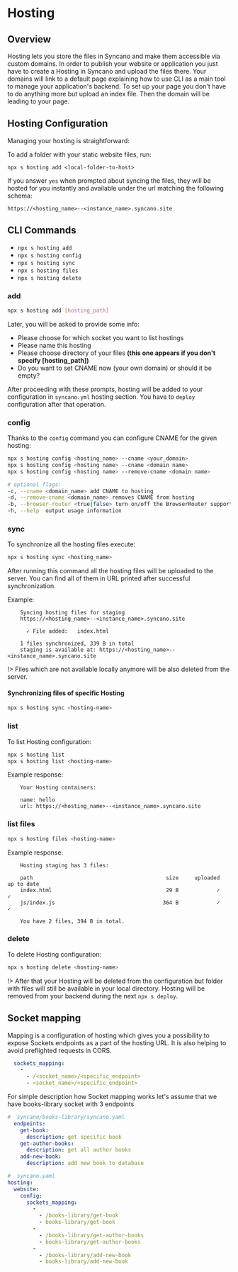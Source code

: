 # Hosting

## Overview

Hosting lets you store the files in Syncano and make them accessible via custom domains. In order to publish your website or application you just have to create a Hosting in Syncano and upload the files there. Your domains will link to a default page explaining how to use CLI as a main tool to manage your application's backend. To set up your page you don't have to do anything more but upload an index file. Then the domain will be leading to your page.

## Hosting Configuration

Managing your hosting is straightforward:

To add a folder with your static website files, run:

```
npx s hosting add <local-folder-to-host>
```

If you answer `yes` when prompted about syncing the files, they will be hosted for you instantly and available under the url matching the following schema:

`https://<hosting_name>--<instance_name>.syncano.site`

## CLI Commands

- `npx s hosting add`
- `npx s hosting config`
- `npx s hosting sync`
- `npx s hosting files`
- `npx s hosting delete`

### add
```sh
npx s hosting add [hosting_path]
```
Later, you will be asked to provide some info:
* Please choose for which socket you want to list hostings
* Please name this hosting
* Please choose directory of your files **(this one appears if you don't specify [hosting_path])**
* Do you want to set CNAME now (your own domain) or should it be empty?

After proceeding with these prompts, hosting will be added to your configuration in `syncano.yml` hosting section. You have to `deploy` configuration after that operation.

### config

Thanks to the `config` command you can configure CNAME for the given hosting:
```sh
npx s hosting config <hosting_name> --cname <your_domain>
npx s hosting config <hosting name> --cname <domain name>
npx s hosting config <hosting name> --remove-cname <domain name>

# optional flags:
-c, --cname <domain_name> add CNAME to hosting
-d, --remove-cname <domain_name> removes CNAME from hosting
-b, --browser-router <true|false> turn on/off the BrowserRouter support
-h, --help  output usage information
```

### sync
To synchronize all the hosting files execute:
```sh
npx s hosting sync <hosting_name>
```
After running this command all the hosting files will be uploaded to the server. You can find all of them in URL printed after successful synchronization.

Example:
```
    Syncing hosting files for staging
    https://<hosting_name>--<instance_name>.syncano.site

      ✓ File added:   index.html

    1 files synchronized, 339 B in total
    staging is available at: https://<hosting_name>--<instance_name>.syncano.site
```


!> Files which are not available locally anymore will be also deleted from the server.

#### Synchronizing files of specific Hosting
```sh
npx s hosting sync <hosting-name>
```

### list
To list Hosting configuration:
```sh
npx s hosting list
npx s hosting list <hosting-name>
```

Example response:
```
    Your Hosting containers:

    name: hello
    url: https://<hosting_name>--<instance_name>.syncano.site
```

### list files
```sh
npx s hosting files <hosting-name>
```
Example response:
```
    Hosting staging has 3 files:

    path                                          size     uploaded      up to date
    index.html                                    29 B            ✓              ✓
    js/index.js                                  364 B            ✓              ✓

    You have 2 files, 394 B in total.
```

### delete
To delete Hosting configuration:
```sh
npx s hosting delete <hosting-name>
```
!> After that your Hosting will be deleted from the configuration but folder with files will still be available in your local directory.
Hosting will be removed from your backend during the next `npx s deploy`.


## Socket mapping

Mapping is a configuration of hosting which gives you a possibility to expose Sockets endpoints as a part of the hosting URL. It is also helping to avoid preflighted requests in CORS.

``` yaml
  sockets_mapping:
    - 
      - /<socket_name>/<specific_endpoint>
      - <socket_name>/<specific_endpoint>
```

For simple description how Socket mapping works let's assume that we have books-library socket with 3 endpoints

``` yaml
#  syncano/books-library/syncano.yaml
  endpoints:
    get-book:
      description: get specific book
    get-author-books:
      description: get all author books
    add-new-book:
      description: add new book to database
```

``` yaml
#  syncano.yaml
hosting:
  website:
    config:
      sockets_mapping:
        - 
          - /books-library/get-book
          - books-library/get-book
        - 
          - /books-library/get-author-books
          - books-library/get-author-books
        - 
          - /books-library/add-new-book
          - books-library/add-new-book
```
